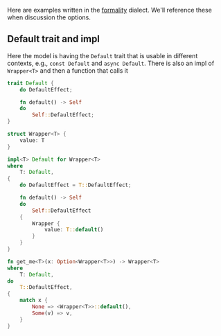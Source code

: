 Here are examples written in the [formality](./formality.md) dialect. We'll reference these when discussion the options.

## Default trait and impl

Here the model is having the `Default` trait that is usable in different contexts, e.g., `const Default` and `async Default`. There is also an impl of `Wrapper<T>` and then a function that calls it

```rust
trait Default {
    do DefaultEffect;

    fn default() -> Self
    do
        Self::DefaultEffect;
}

struct Wrapper<T> {
    value: T
}

impl<T> Default for Wrapper<T>
where
    T: Default,
{
    do DefaultEffect = T::DefaultEffect;

    fn default() -> Self
    do
        Self::DefaultEffect
    {
        Wrapper {
            value: T::default()
        }
    }
}

fn get_me<T>(x: Option<Wrapper<T>>) -> Wrapper<T>
where
    T: Default,
do
    T::DefaultEffect,
{
    match x {
        None => <Wrapper<T>>::default(),
        Some(v) => v,
    }
}
```